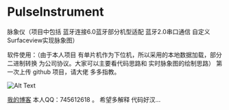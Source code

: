 # PulseInstrument
脉象仪（项目中包括 蓝牙连接6.0蓝牙部分机型适配 蓝牙2.0串口通信 自定义Surfaceview实现脉象图）

软件使用：（由于本人项目 有单片机作为下位机，所以采用的本地数据加载，部分二进制转换 为公司协议。大家可以主要看代码思路和 实时脉象图的绘制思路）
第一次上传 github 项目，请大佬 多多指教。

![Alt Text](https://github.com/yangmingchuan/PulseInstrument/blob/master/pulseInstrumentDemo.gif)

[我的博客](http://blog.csdn.net/qq_27948659)
本人QQ：745612618  。 希望多解释 代码好汉...
